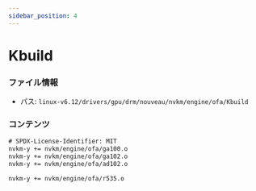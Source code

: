 ```yaml
---
sidebar_position: 4
---
```

# Kbuild

### ファイル情報

- パス: `linux-v6.12/drivers/gpu/drm/nouveau/nvkm/engine/ofa/Kbuild`

### コンテンツ

```txt
# SPDX-License-Identifier: MIT
nvkm-y += nvkm/engine/ofa/ga100.o
nvkm-y += nvkm/engine/ofa/ga102.o
nvkm-y += nvkm/engine/ofa/ad102.o

nvkm-y += nvkm/engine/ofa/r535.o

```
